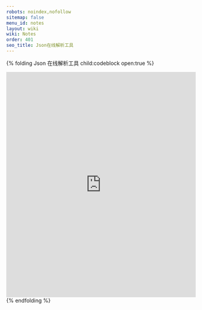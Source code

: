```yaml
---
robots: noindex,nofollow
sitemap: false
menu_id: notes
layout: wiki
wiki: Notes
order: 401
seo_title: Json在线解析工具
---
```


{% folding Json 在线解析工具 child:codeblock open:true %}
<iframe width="100%" id="json-format" height="600px" frameborder="0" src="https://json.xaoxuu.com"></iframe>
{% endfolding %}
